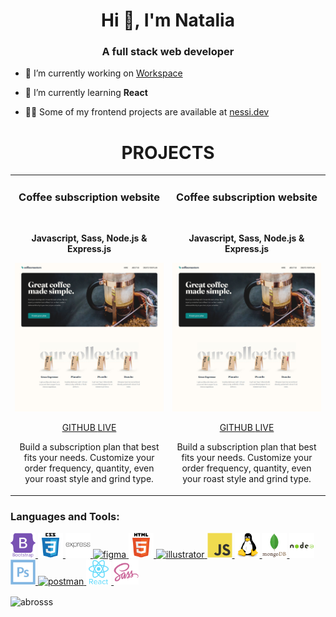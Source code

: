 <h1 align="center">Hi 👋, I'm Natalia</h1>
<h3 align="center">A full stack web developer</h3>

- 🔭 I’m currently working on [Workspace](https://github.com/Abrosss/Workspace)

- 🌱 I’m currently learning **React**

- 👨‍💻 Some of my frontend projects are available at [nessi.dev](https://nessi.dev)
<h1 align="center">PROJECTS</h1>
<table>
  
  <tr>
    <td width="50%" valign="top">
      <h3 align="center">Coffee subscription website</h3>
        <br />
 <p align="center"><strong>Javascript, Sass, Node.js & Express.js</strong></p>
        <a target="_blank" href="http://travelara.herokuapp.com">
            <img src="coffee.jpg" width="100%" alt="coffee app"/>
        </a>
        <br />
        <p align="center">
          
  <a href="https://github.com/Abrosss/coffee-shop" target="_blank">
 GITHUB
  </a>  
  <a href="http://coffee-sub.vercel.app/" target="_blank">
  LIVE
  </a>
      </p>
        <p align="center">Build a subscription plan that best fits your needs. Customize your order frequency, quantity, even your roast style and grind type.</p>
    </td>
    <td width="50%" valign="top">
      <h3 align="center">Coffee subscription website</h3>
        <br />
 <p align="center"><strong>Javascript, Sass, Node.js & Express.js</strong></p>
        <a target="_blank" href="http://travelara.herokuapp.com">
            <img src="coffee.jpg" width="100%" alt="coffee app"/>
        </a>
        <br />
        <p align="center">
          
  <a href="https://github.com/Abrosss/coffee-shop" target="_blank">
 GITHUB
  </a>  
  <a href="http://coffee-sub.vercel.app/" target="_blank">
  LIVE
  </a>
      </p>
        <p align="center">Build a subscription plan that best fits your needs. Customize your order frequency, quantity, even your roast style and grind type.</p>
    </td>
  </tr>
  

</table>

<h3 align="left">Languages and Tools:</h3>
<p align="left"> <a href="https://getbootstrap.com" target="_blank" rel="noreferrer"> <img src="https://raw.githubusercontent.com/devicons/devicon/master/icons/bootstrap/bootstrap-plain-wordmark.svg" alt="bootstrap" width="40" height="40"/> </a> <a href="https://www.w3schools.com/css/" target="_blank" rel="noreferrer"> <img src="https://raw.githubusercontent.com/devicons/devicon/master/icons/css3/css3-original-wordmark.svg" alt="css3" width="40" height="40"/> </a> <a href="https://expressjs.com" target="_blank" rel="noreferrer"> <img src="https://raw.githubusercontent.com/devicons/devicon/master/icons/express/express-original-wordmark.svg" alt="express" width="40" height="40"/> </a> <a href="https://www.figma.com/" target="_blank" rel="noreferrer"> <img src="https://www.vectorlogo.zone/logos/figma/figma-icon.svg" alt="figma" width="40" height="40"/> </a> <a href="https://www.w3.org/html/" target="_blank" rel="noreferrer"> <img src="https://raw.githubusercontent.com/devicons/devicon/master/icons/html5/html5-original-wordmark.svg" alt="html5" width="40" height="40"/> </a> <a href="https://www.adobe.com/in/products/illustrator.html" target="_blank" rel="noreferrer"> <img src="https://www.vectorlogo.zone/logos/adobe_illustrator/adobe_illustrator-icon.svg" alt="illustrator" width="40" height="40"/> </a> <a href="https://developer.mozilla.org/en-US/docs/Web/JavaScript" target="_blank" rel="noreferrer"> <img src="https://raw.githubusercontent.com/devicons/devicon/master/icons/javascript/javascript-original.svg" alt="javascript" width="40" height="40"/> </a> <a href="https://www.linux.org/" target="_blank" rel="noreferrer"> <img src="https://raw.githubusercontent.com/devicons/devicon/master/icons/linux/linux-original.svg" alt="linux" width="40" height="40"/> </a> <a href="https://www.mongodb.com/" target="_blank" rel="noreferrer"> <img src="https://raw.githubusercontent.com/devicons/devicon/master/icons/mongodb/mongodb-original-wordmark.svg" alt="mongodb" width="40" height="40"/> </a> <a href="https://nodejs.org" target="_blank" rel="noreferrer"> <img src="https://raw.githubusercontent.com/devicons/devicon/master/icons/nodejs/nodejs-original-wordmark.svg" alt="nodejs" width="40" height="40"/> </a> <a href="https://www.photoshop.com/en" target="_blank" rel="noreferrer"> <img src="https://raw.githubusercontent.com/devicons/devicon/master/icons/photoshop/photoshop-line.svg" alt="photoshop" width="40" height="40"/> </a> <a href="https://postman.com" target="_blank" rel="noreferrer"> <img src="https://www.vectorlogo.zone/logos/getpostman/getpostman-icon.svg" alt="postman" width="40" height="40"/> </a> <a href="https://reactjs.org/" target="_blank" rel="noreferrer"> <img src="https://raw.githubusercontent.com/devicons/devicon/master/icons/react/react-original-wordmark.svg" alt="react" width="40" height="40"/> </a> <a href="https://sass-lang.com" target="_blank" rel="noreferrer"> <img src="https://raw.githubusercontent.com/devicons/devicon/master/icons/sass/sass-original.svg" alt="sass" width="40" height="40"/> </a> </p>

<p><img align="center" src="https://github-readme-stats.vercel.app/api/top-langs?username=abrosss&show_icons=true&locale=en&layout=compact" alt="abrosss" /></p>
